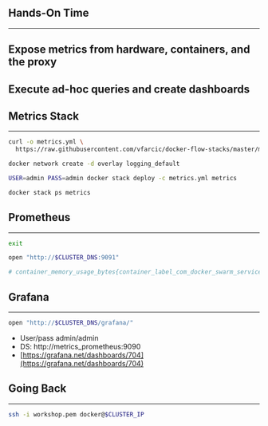 ## Hands-On Time

---

## Expose metrics from hardware, containers, and the proxy

## Execute ad-hoc queries and create dashboards


## Metrics Stack

---

```bash
curl -o metrics.yml \
  https://raw.githubusercontent.com/vfarcic/docker-flow-stacks/master/metrics/prometheus-grafana-df-proxy.yml

docker network create -d overlay logging_default

USER=admin PASS=admin docker stack deploy -c metrics.yml metrics

docker stack ps metrics
```


## Prometheus

---

```bash
exit

open "http://$CLUSTER_DNS:9091"

# container_memory_usage_bytes{container_label_com_docker_swarm_service_name!=""}
```


## Grafana

---

```bash
open "http://$CLUSTER_DNS/grafana/"
```

* User/pass admin/admin
* DS: http://metrics_prometheus:9090
* [https://grafana.net/dashboards/704](https://grafana.net/dashboards/704)


## Going Back

---

```bash
ssh -i workshop.pem docker@$CLUSTER_IP
```